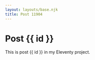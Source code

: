 ```yaml
---
layout: layouts/base.njk
title: Post 11904
---
```


# Post {{ id }}

This is post {{ id }} in my Eleventy project.
